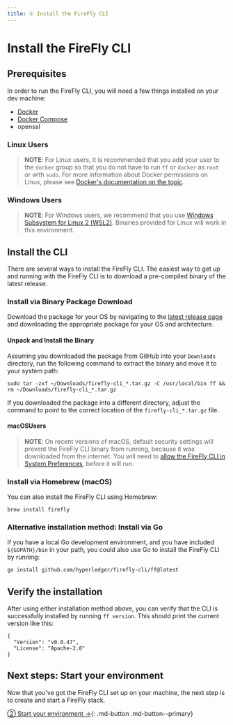```yaml
---
title: ① Install the FireFly CLI
---
```


# Install the FireFly CLI

## Prerequisites

In order to run the FireFly CLI, you will need a few things installed on your dev machine:

- [Docker](https://www.docker.com/)
- [Docker Compose](https://docs.docker.com/compose/)
- openssl

### Linux Users

> **NOTE**: For Linux users, it is recommended that you add your user to the `docker` group so that you do not have to run `ff` or `docker` as `root` or with `sudo`. For more information about Docker permissions on Linux, please see [Docker's documentation on the topic](https://docs.docker.com/engine/install/linux-postinstall/).

### Windows Users

> **NOTE**: For Windows users, we recommend that you use [Windows Subsystem for Linux 2 (WSL2)](https://docs.microsoft.com/en-us/windows/wsl/). Binaries provided for Linux will work in this environment.

## Install the CLI

There are several ways to install the FireFly CLI. The easiest way to get up and running with the FireFly CLI is to download a pre-compiled binary of the latest release.

### Install via Binary Package Download

Download the package for your OS by navigating to the [latest release page](https://github.com/hyperledger/firefly-cli/releases/latest) and downloading the appropriate package for your OS and architecture.

#### Unpack and Install the Binary


Assuming you downloaded the package from GitHub into your `Downloads` directory, run the following command to extract the binary and move it to your system path:


```
sudo tar -zxf ~/Downloads/firefly-cli_*.tar.gz -C /usr/local/bin ff && rm ~/Downloads/firefly-cli_*.tar.gz
```

If you downloaded the package into a different directory, adjust the command to point to the correct location of the `firefly-cli_*.tar.gz` file.

#### macOSUsers

> **NOTE**: On recent versions of macOS, default security settings will prevent the FireFly CLI binary from running, because it was downloaded from the internet. You will need to [allow the FireFly CLI in System Preferences](https://github.com/hyperledger/firefly-cli/blob/main/docs/mac_help.md), before it will run.

### Install via Homebrew (macOS)

You can also install the FireFly CLI using Homebrew:

```
brew install firefly
```
 
### Alternative installation method: Install via Go

If you have a local Go development environment, and you have included `${GOPATH}/bin` in your path, you could also use Go to install the FireFly CLI by running:

```sh
go install github.com/hyperledger/firefly-cli/ff@latest
```

## Verify the installation

After using either installation method above, you can verify that the CLI is successfully installed by running `ff version`. This should print the current version like this:

```
{
  "Version": "v0.0.47",
  "License": "Apache-2.0"
}
```

## Next steps: Start your environment

Now that you've got the FireFly CLI set up on your machine, the next step is to create and start a FireFly stack.

[② Start your environment →](setup_env.md){: .md-button .md-button--primary}
